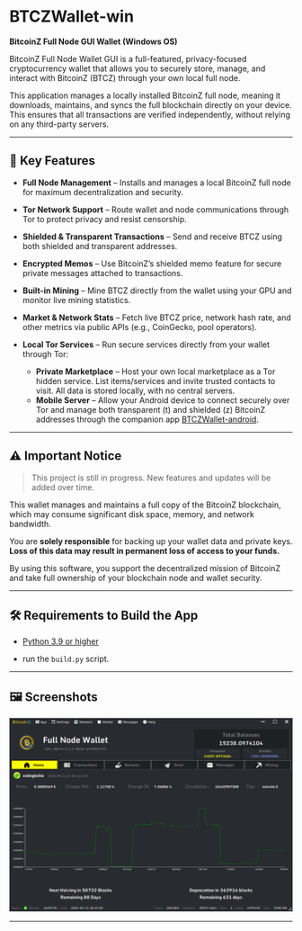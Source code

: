 
# BTCZWallet-win

**BitcoinZ Full Node GUI Wallet (Windows OS)**

BitcoinZ Full Node Wallet GUI is a full-featured, privacy-focused cryptocurrency wallet that allows you to securely store, manage, and interact with BitcoinZ (BTCZ) through your own local full node.

This application manages a locally installed BitcoinZ full node, meaning it downloads, maintains, and syncs the full blockchain directly on your device. This ensures that all transactions are verified independently, without relying on any third-party servers.

---

## 🔑 Key Features

- **Full Node Management** – Installs and manages a local BitcoinZ full node for maximum decentralization and security.  
- **Tor Network Support** – Route wallet and node communications through Tor to protect privacy and resist censorship.  
- **Shielded & Transparent Transactions** – Send and receive BTCZ using both shielded and transparent addresses.  
- **Encrypted Memos** – Use BitcoinZ’s shielded memo feature for secure private messages attached to transactions.  
- **Built-in Mining** – Mine BTCZ directly from the wallet using your GPU and monitor live mining statistics.  
- **Market & Network Stats** – Fetch live BTCZ price, network hash rate, and other metrics via public APIs (e.g., CoinGecko, pool operators).
  
- **Local Tor Services** – Run secure services directly from your wallet through Tor:  
  - **Private Marketplace** – Host your own local marketplace as a Tor hidden service. List items/services and invite trusted contacts to visit. All data is stored locally, with no central servers.  
  - **Mobile Server** – Allow your Android device to connect securely over Tor and manage both transparent (t) and shielded (z) BitcoinZ addresses through the companion app [BTCZWallet-android](https://github.com/SpaceZ-Projects/BTCZWallet-android). 

---

## ⚠️ Important Notice

> This project is still in progress. New features and updates will be added over time.

This wallet manages and maintains a full copy of the BitcoinZ blockchain, which may consume significant disk space, memory, and network bandwidth. 

You are **solely responsible** for backing up your wallet data and private keys. **Loss of this data may result in permanent loss of access to your funds.**

By using this software, you support the decentralized mission of BitcoinZ and take full ownership of your blockchain node and wallet security.

---

## 🛠 Requirements to Build the App

- [Python 3.9 or higher](https://www.python.org/downloads/)

- run the `build.py` script.

---

## 🖼 Screenshots

![BitcoinZ Wallet Home Screen](https://github.com/SpaceZ-Projects/BTCZWallet-win/blob/main/screenshots/home.png?raw=true)

---